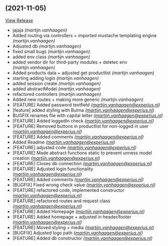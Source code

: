##  (2021-11-05)

[View Release](ssh://git@github.com/mhaagen85/webshop.git/commits/tag/)

*  jajaja *(martijn.vanhaagen)*
*  Added routing via controllers + imported mustache templating engine *(martijn.vanhaagen)*
*  Adjusted db *(martijn.vanhaagen)*
*  fixed small bugs *(martijn.vanhaagen)*
*  added env class *(martijn.vanhaagen)*
*  added vendor dir for third-party modules + deletec env *(martijn.vanhaagen)*
*  Added products data + adjusted get productlist *(martijn.vanhaagen)*
*  starting adding login *(martijn.vanhaagen)*
*  added session create *(martijn.vanhaagen)*
*  added abstractModel *(martijn.vanhaagen)*
*  refactored controllers *(martijn.vanhaagen)*
*  Added new routes + making more generic *(martijn.vanhaagen)*
*  [FEATURE] Added password textfield *(martijn.vanhaagen@experius.nl)*
*  [feature] added styling with Bulma *(martijn.vanhaagen@experius.nl)*
*  BUGFIX renames file with capital letter *(martijn.vanhaagen@experius.nl)*
*  [FEATURE] Added loggedIn check *(martijn.vanhaagen@experius.nl)*
*  [FEATURE] Removed buttons in productlist for non-logged in user *(martijn.vanhaagen@experius.nl)*
*  [FEATURE] Added comments *(martijn.vanhaagen@experius.nl)*
*  Added Readme *(martijn.vanhaagen@experius.nl)*
*  [FEATURE] adjusted code *(martijn.vanhaagen@experius.nl)*
*  [FEATURE] Made abstract functions static to prevent unness model creation *(martijn.vanhaagen@experius.nl)*
*  [FEATURE] Closes db connection *(martijn.vanhaagen@experius.nl)*
*  [FEATURE] Adjusted login functionality *(martijn.vanhaagen@experius.nl)*
*  [FEATURE] Added comments *(martijn.vanhaagen@experius.nl)*
*  [BUGFIX] Fixed wrong check value *(martijn.vanhaagen@experius.nl)*
*  [FEATURE] refactored code, implemented constructor *(martijn.vanhaagen@experius.nl)*
*  [FEATURE] refactored routes and request class *(martijn.vanhaagen@experius.nl)*
*  [FEATURE] Added Homepage *(martijn.vanhaagen@experius.nl)*
*  [FEATURE] Added homepage + adjusted in header/footer *(martijn.vanhaagen@experius.nl)*
*  [FEATURE] Moved styling + media *(martijn.vanhaagen@experius.nl)*
*  [BUGFIX] Adjusted logo path *(martijn.vanhaagen@experius.nl)*
*  [FEATURE] Added db constructor *(martijn.vanhaagen@experius.nl)*


